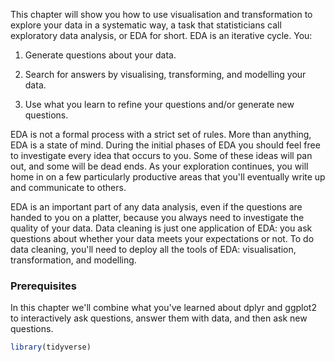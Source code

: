 
This chapter will show you how to use visualisation and transformation to explore your data in a systematic way, a task that statisticians call exploratory data analysis, or EDA for short. EDA is an iterative cycle. You:

1. Generate questions about your data.

1. Search for answers by visualising, transforming, and modelling your data.

1. Use what you learn to refine your questions and/or generate new questions.

EDA is not a formal process with a strict set of rules. More than anything, EDA is a state of mind. During the initial phases of EDA you should feel free to investigate every idea that occurs to you. Some of these ideas will pan out, and some will be dead ends. As your exploration continues, you will home in on a few particularly productive areas that you'll eventually write up and communicate to others.

EDA is an important part of any data analysis, even if the questions are handed to you on a platter, because you always need to investigate the quality of your data. Data cleaning is just one application of EDA: you ask questions about whether your data meets your expectations or not. To do data cleaning, you'll need to deploy all the tools of EDA: visualisation, transformation, and modelling.

### Prerequisites

In this chapter we'll combine what you've learned about dplyr and ggplot2 to interactively ask questions, answer them with data, and then ask new questions.


```r
library(tidyverse)
```
